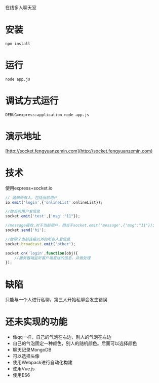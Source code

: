 在线多人聊天室

# 安装
	npm install

# 运行
	node app.js

# 调试方式运行
	DEBUG=express:application node app.js

# 演示地址
[http://socket.fengyuanzemin.com](http://socket.fengyuanzemin.com)

# 技术

使用express+socket.io

```js
// 通知所有人，包括当前用户
io.emit('login',{'onlineList':onlineList});

//给当前用户发信息
socket.emit('test',{'msg':"11"});

//message接收,对于当前用户，相当于socket.emit('message',{'msg':"11"});
socket.send('hi');

//给除了当前连接以外的所有人发信息
socket.broadcast.emit('other');

socket.on('login',function(obj){
    //服务器端监听客户端发送的信息，并做处理
});
```

# 缺陷

只能与一个人进行私聊，第三人开始私聊会发生错误


# 还未实现的功能

* 像qq一样，自己的气泡在右边，别人的气泡在左边
* 自己的气泡固定一种颜色，别人的随机颜色。后面可以选择颜色
* 聊天记录MongoDB
* 可以选择头像
* 使用Webpack进行自动化构建
* 使用Vue.js
* 使用ES6